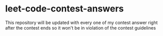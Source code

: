 # leet-code-contest-answers
This repository will be updated with every one of my contest answer right after the contest ends so it won't be in violation of the contest guidelines
